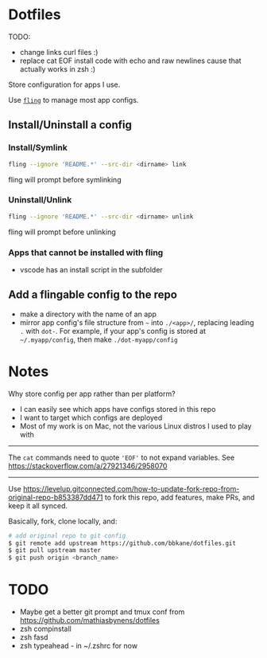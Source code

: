# Dotfiles

TODO:

- change links curl files :)
- replace cat EOF install code with echo and raw newlines cause that actually works in zsh :)

Store configuration for apps I use.

Use [`fling`](https://github.com/bbkane/fling/) to manage most app configs.

## Install/Uninstall a config

### Install/Symlink

```bash
fling --ignore 'README.*' --src-dir <dirname> link
```

fling will prompt before symlinking

### Uninstall/Unlink

```bash
fling --ignore 'README.*' --src-dir <dirname> unlink
```

fling will prompt before unlinking

### Apps that cannot be installed with fling

- vscode has an install script in the subfolder

## Add a flingable config to the repo

- make a directory with the name of an app
- mirror app config's file structure from `~` into `./<app>/`, replacing leading `.` with `dot-`. For example, if your app's config is stored at `~/.myapp/config`, then make `./dot-myapp/config`

# Notes

Why store config per app rather than per platform?

- I can easily see which apps have configs stored in this repo
- I want to target which configs are deployed
- Most of my work is on Mac, not the various Linux distros I used to play with

---

The `cat` commands need to quote `'EOF'` to not expand variables. See
https://stackoverflow.com/a/27921346/2958070

---

Use https://levelup.gitconnected.com/how-to-update-fork-repo-from-original-repo-b853387dd471 to fork this repo, add features, make PRs, and keep it all synced.

Basically, fork, clone locally, and:

```bash
# add original repo to git config
$ git remote add upstream https://github.com/bbkane/dotfiles.git
$ git pull upstream master
$ git push origin <branch_name>
```

# TODO

- Maybe get a better git prompt and tmux conf from https://github.com/mathiasbynens/dotfiles
- zsh compinstall
- zsh fasd
- zsh typeahead - in ~/.zshrc for now
